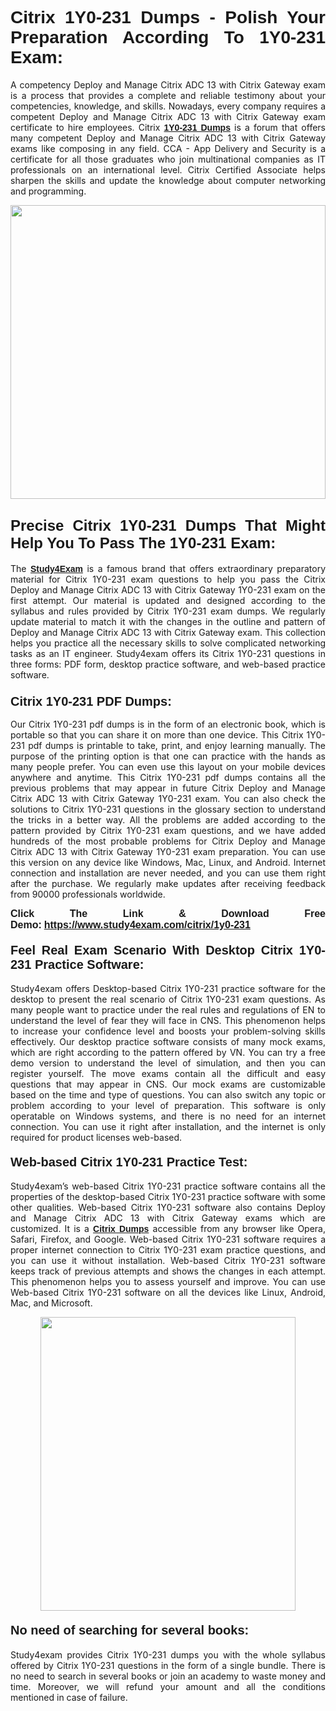 <h1 style="text-align: justify;"><strong><span style="font-family:Lucida Sans Unicode,Lucida Grande,sans-serif;">Citrix 1Y0-231 Dumps - Polish Your Preparation According To 1Y0-231 Exam:</span></strong></h1>

<p style="text-align: justify;">A competency Deploy and Manage Citrix ADC 13 with Citrix Gateway exam is a process that provides a complete and reliable testimony about your competencies, knowledge, and skills. Nowadays, every company requires a competent Deploy and Manage Citrix ADC 13 with Citrix Gateway exam certificate to hire employees. Citrix <a href="https://www.study4exam.com/citrix/1y0-231-valid-dumps"><span style="font-family:Verdana,Geneva,sans-serif;"><strong>1Y0-231 Dumps</strong></span></a> is a forum that offers many competent Deploy and Manage Citrix ADC 13 with Citrix Gateway exams like composing in any field. CCA - App Delivery and Security is a certificate for all those graduates who join multinational companies as IT professionals on an international level. Citrix Certified Associate helps sharpen the skills and update the knowledge about computer networking and programming.</p>

<p style="text-align: justify;"><a href="https://www.study4exam.com/citrix/1y0-231"><img alt="" src="https://www.thequestionanswers.com/wp-content/uploads/2022/06/S4E-Cert-Exams-Questions-Banner.webp" style="width: 100%; height: 470px;" /></a></p>

<h2 style="text-align: justify;"><span style="font-family:Lucida Sans Unicode,Lucida Grande,sans-serif;"><strong><span style="font-size:24px;">Precise Citrix 1Y0-231 Dumps That Might Help You To Pass The 1Y0-231 Exam:</span></strong></span></h2>

<p style="text-align: justify;">The <a href="https://www.study4exam.com/"><span style="font-family:Lucida Sans Unicode,Lucida Grande,sans-serif;"><strong>Study4Exam</strong></span></a> is a famous brand that offers extraordinary preparatory material for Citrix 1Y0-231 exam questions to help you pass the Citrix Deploy and Manage Citrix ADC 13 with Citrix Gateway 1Y0-231 exam on the first attempt. Our material is updated and designed according to the syllabus and rules provided by Citrix 1Y0-231 exam dumps. We regularly update material to match it with the changes in the outline and pattern of Deploy and Manage Citrix ADC 13 with Citrix Gateway exam. This collection helps you practice all the necessary skills to solve complicated networking tasks as an IT engineer. Study4exam offers its Citrix 1Y0-231 questions in three forms: PDF form, desktop practice software, and web-based practice software. </p>

<h3 style="text-align: justify;"><strong><span style="font-size:20px;"><span style="font-family:Lucida Sans Unicode,Lucida Grande,sans-serif;">Citrix 1Y0-231 PDF Dumps:</span></span></strong></h3>

<p style="text-align: justify;">Our Citrix 1Y0-231 pdf dumps is in the form of an electronic book, which is portable so that you can share it on more than one device. This Citrix 1Y0-231 pdf dumps is printable to take, print, and enjoy learning manually. The purpose of the printing option is that one can practice with the hands as many people prefer. You can even use this layout on your mobile devices anywhere and anytime. This Citrix 1Y0-231 pdf dumps contains all the previous problems that may appear in future Citrix Deploy and Manage Citrix ADC 13 with Citrix Gateway 1Y0-231 exam. You can also check the solutions to Citrix 1Y0-231 questions in the glossary section to understand the tricks in a better way. All the problems are added according to the pattern provided by Citrix 1Y0-231 exam questions, and we have added hundreds of the most probable problems for Citrix Deploy and Manage Citrix ADC 13 with Citrix Gateway 1Y0-231 exam preparation. You can use this version on any device like Windows, Mac, Linux, and Android. Internet connection and installation are never needed, and you can use them right after the purchase. We regularly make updates after receiving feedback from 90000 professionals worldwide.</p>

<p style="text-align: justify;"><span style="font-family:Lucida Sans Unicode,Lucida Grande,sans-serif;"><strong><span style="font-size:16px;">Click The Link & Download Free Demo:</span></strong></span> <strong><span style="font-family:Lucida Sans Unicode,Lucida Grande,sans-serif;"><span style="font-size:16px;"><a href="https://www.study4exam.com/citrix/1y0-231">https://www.study4exam.com/citrix/1y0-231</a></span></span></strong></p>

<h4 style="text-align: justify;"><strong><span style="font-family:Lucida Sans Unicode,Lucida Grande,sans-serif;"><span style="font-size:20px;">Feel Real Exam Scenario With Desktop Citrix 1Y0-231 Practice Software:</span></span></strong></h4>

<p style="text-align: justify;">Study4exam offers Desktop-based Citrix 1Y0-231 practice software for the desktop to present the real scenario of Citrix 1Y0-231 exam questions. As many people want to practice under the real rules and regulations of EN to understand the level of fear they will face in CNS. This phenomenon helps to increase your confidence level and boosts your problem-solving skills effectively. Our desktop practice software consists of many mock exams, which are right according to the pattern offered by VN. You can try a free demo version to understand the level of simulation, and then you can register yourself. The move exams contain all the difficult and easy questions that may appear in CNS. Our mock exams are customizable based on the time and type of questions. You can also switch any topic or problem according to your level of preparation. This software is only operatable on Windows systems, and there is no need for an internet connection. You can use it right after installation, and the internet is only required for product licenses web-based. </p>

<h4 style="text-align: justify;"><span style="font-family:Lucida Sans Unicode,Lucida Grande,sans-serif;"><strong><span style="font-size:20px;">Web-based Citrix 1Y0-231 Practice Test:</span></strong></span></h4>

<p style="text-align: justify;">Study4exam’s web-based Citrix 1Y0-231 practice software contains all the properties of the desktop-based Citrix 1Y0-231 practice software with some other qualities. Web-based Citrix 1Y0-231 software also contains Deploy and Manage Citrix ADC 13 with Citrix Gateway exams which are customized. It is a <a href="https://www.study4exam.com/citrix-exams"><span style="font-family:Lucida Sans Unicode,Lucida Grande,sans-serif;"><strong>Citrix Dumps</strong></span></a> accessible from any browser like Opera, Safari, Firefox, and Google. Web-based Citrix 1Y0-231 software requires a proper internet connection to Citrix 1Y0-231 exam practice questions, and you can use it without installation. Web-based Citrix 1Y0-231 software keeps track of previous attempts and shows the changes in each attempt. This phenomenon helps you to assess yourself and improve. You can use Web-based Citrix 1Y0-231 software on all the devices like Linux, Android, Mac, and Microsoft.</p>

<p style="text-align: center;"><a href="https://www.study4exam.com/citrix/1y0-231"><img alt="" src="https://www.thequestionanswers.com/wp-content/uploads/2022/06/S4E-Cert-Exams-Questions-Discount-Banner.webp" style="width: 90%; height: 470px;" /></a></p>

<h4 style="text-align: justify;"><span style="font-family:Lucida Sans Unicode,Lucida Grande,sans-serif;"><strong><span style="font-size:20px;">No need of searching for several books:</span></strong></span></h4>

<p style="text-align: justify;">Study4exam provides Citrix 1Y0-231 dumps you with the whole syllabus offered by Citrix 1Y0-231 questions in the form of a single bundle. There is no need to search in several books or join an academy to waste money and time. Moreover, we will refund your amount and all the conditions mentioned in case of failure.</p>
